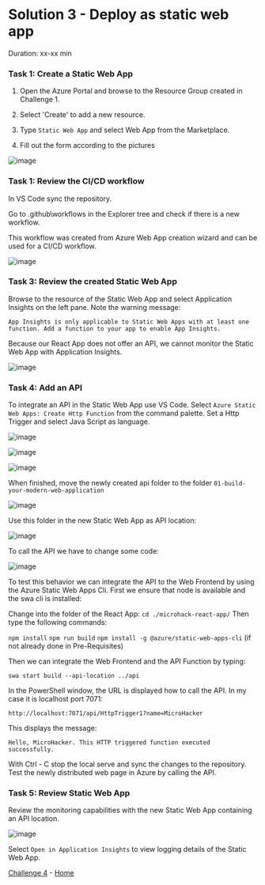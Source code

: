 # Solution 3 - Deploy as static web app

Duration: xx-xx min

### Task 1: Create a Static Web App

1. Open the Azure Portal and browse to the Resource Group created in Challenge 1.

2. Select 'Create' to add a new resource.

3. Type `Static Web App` and select Web App from the Marketplace.

4. Fill out the form according to the pictures

![image](../.images/31-create-staticwebapp.PNG)

### Task 1: Review the CI/CD workflow

In VS Code sync the repository.

Go to .github\workflows in the Explorer tree and check if there is a new workflow.

This workflow was created from Azure Web App creation wizard and can be used for a CI/CD workflow.

![image](../.images/32-check-workflow.png)

### Task 3: Review the created Static Web App

Browse to the resource of the Static Web App and select Application Insights on the left pane.
Note the warning message:

`App Insights is only applicable to Static Web Apps with at least one function. Add a function to your app to enable App Insights.`

Because our React App does not offer an API, we cannot monitor the Static Web App with Application Insights.

![image](../.images/33-stapp-insights.PNG)

### Task 4: Add an API

To integrate an API in the Static Web App use VS Code. Select `Azure Static Web Apps: Create Http Function` from the command palette.
Set a Http Trigger and select Java Script as language.

![image](../.images/06-create-staticwebapp-api-1.PNG)

![image](../.images/06-create-staticwebapp-api-2.png)

![image](../.images/06-create-staticwebapp-api-3.png)

When finished, move the newly created api folder to the folder `01-build-your-modern-web-application`

![image](../.images/06-create-staticwebapp-api-4.png)

Use this folder in the new Static Web App as API location:

![image](../.images/06-create-staticwebapp2.PNG)

To call the API we have to change some code:

![image](../.images/35-add-api-call.png)

To test this behavior we can integrate the API to the Web Frontend by using the Azure Static Web Apps Cli. First we ensure that node is available and the swa cli is installed:

Change into the folder of the React App: `cd ./microhack-react-app/`
Then type the following commands:

`npm install`
`npm run build`
`npm install -g @azure/static-web-apps-cli` (if not already done in Pre-Requisites)

Then we can integrate the Web Frontend and the API Function by typing:

`swa start build --api-location ../api`

In the PowerShell window, the URL is displayed how to call the API. In my case it is localhost port 7071:

`http://localhost:7071/api/HttpTrigger1?name=MicroHacker`

This displays the message:

`Hello, MicroHacker. This HTTP triggered function executed successfully.`

With Ctrl - C stop the local serve and sync the changes to the repository. Test the newly distributed web page in Azure by calling the API.

### Task 5: Review Static Web App

Review the monitoring capabilities with the new Static Web App containing an API location.

![image](../.images/34-stapp-insights.PNG)

Select `Open in Application Insights` to view logging details of the Static Web App.

[Challenge 4](../Challenges/04-Deploy-as-app-service.md) - [Home](./../README.md)
